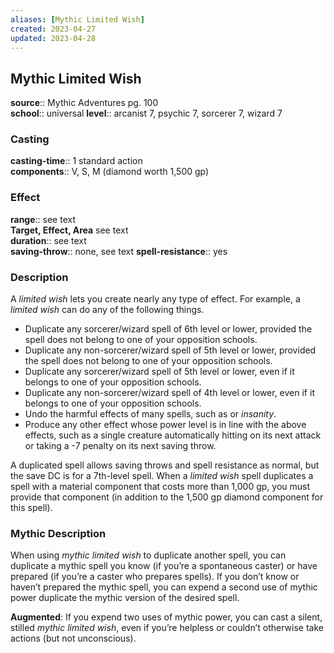 ```yaml
---
aliases: [Mythic Limited Wish]
created: 2023-04-27
updated: 2023-04-28
---
```


## Mythic Limited Wish

**source**:: Mythic Adventures pg. 100  
**school**:: universal
**level**:: arcanist 7, psychic 7, sorcerer 7, wizard 7

### Casting

**casting-time**:: 1 standard action  
**components**:: V, S, M (diamond worth 1,500 gp)

### Effect

**range**:: see text  
**Target, Effect, Area** see text  
**duration**:: see text  
**saving-throw**:: none, see text
**spell-resistance**:: yes

### Description

A *limited wish* lets you create nearly any type of effect. For example, a *limited wish* can do any of the following things.

-   Duplicate any sorcerer/wizard spell of 6th level or lower, provided the spell does not belong to one of your opposition schools.
-   Duplicate any non-sorcerer/wizard spell of 5th level or lower, provided the spell does not belong to one of your opposition schools.
-   Duplicate any sorcerer/wizard spell of 5th level or lower, even if it belongs to one of your opposition schools.
-   Duplicate any non-sorcerer/wizard spell of 4th level or lower, even if it belongs to one of your opposition schools.
-   Undo the harmful effects of many spells, such as or *insanity*.
-   Produce any other effect whose power level is in line with the above effects, such as a single creature automatically hitting on its next attack or taking a -7 penalty on its next saving throw.

A duplicated spell allows saving throws and spell resistance as normal, but the save DC is for a 7th-level spell. When a *limited wish* spell duplicates a spell with a material component that costs more than 1,000 gp, you must provide that component (in addition to the 1,500 gp diamond component for this spell).

### Mythic Description

When using *mythic limited wish* to duplicate another spell, you can duplicate a mythic spell you know (if you’re a spontaneous caster) or have prepared (if you’re a caster who prepares spells). If you don’t know or haven’t prepared the mythic spell, you can expend a second use of mythic power duplicate the mythic version of the desired spell.  
  
**Augmented**: If you expend two uses of mythic power, you can cast a silent, stilled *mythic limited wish*, even if you’re helpless or couldn’t otherwise take actions (but not unconscious).
